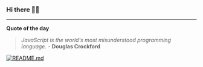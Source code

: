 ### Hi there 👋🏻


---

**Quote of the day**

> *JavaScript is the world's most misunderstood programming language.* - **Douglas Crockford** 

[![README.md](https://github.com/marcolovazzano/marcolovazzano/actions/workflows/readme.yml/badge.svg)](https://github.com/marcolovazzano/marcolovazzano/actions/workflows/readme.yml)
